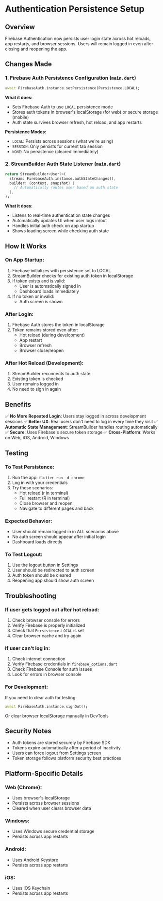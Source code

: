 # Authentication Persistence Setup

## Overview
Firebase Authentication now persists user login state across hot reloads, app restarts, and browser sessions. Users will remain logged in even after closing and reopening the app.

## Changes Made

### 1. **Firebase Auth Persistence Configuration** (`main.dart`)
```dart
await FirebaseAuth.instance.setPersistence(Persistence.LOCAL);
```

**What it does:**
- Sets Firebase Auth to use `LOCAL` persistence mode
- Stores auth tokens in browser's localStorage (for web) or secure storage (mobile)
- Auth state survives browser refresh, hot reload, and app restarts

**Persistence Modes:**
- `LOCAL`: Persists across sessions (what we're using)
- `SESSION`: Only persists for current tab session
- `NONE`: No persistence (cleared immediately)

### 2. **StreamBuilder Auth State Listener** (`main.dart`)
```dart
return StreamBuilder<User?>(
  stream: FirebaseAuth.instance.authStateChanges(),
  builder: (context, snapshot) {
    // Automatically routes user based on auth state
  },
);
```

**What it does:**
- Listens to real-time authentication state changes
- Automatically updates UI when user logs in/out
- Handles initial auth check on app startup
- Shows loading screen while checking auth state

## How It Works

### On App Startup:
1. Firebase initializes with persistence set to LOCAL
2. StreamBuilder checks for existing auth token in localStorage
3. If token exists and is valid:
   - User is automatically signed in
   - Dashboard loads immediately
4. If no token or invalid:
   - Auth screen is shown

### After Login:
1. Firebase Auth stores the token in localStorage
2. Token remains stored even after:
   - Hot reload (during development)
   - App restart
   - Browser refresh
   - Browser close/reopen

### After Hot Reload (Development):
1. StreamBuilder reconnects to auth state
2. Existing token is checked
3. User remains logged in
4. No need to sign in again

## Benefits

✅ **No More Repeated Login**: Users stay logged in across development sessions
✅ **Better UX**: Real users don't need to log in every time they visit
✅ **Automatic State Management**: StreamBuilder handles routing automatically
✅ **Secure**: Uses Firebase's secure token storage
✅ **Cross-Platform**: Works on Web, iOS, Android, Windows

## Testing

### To Test Persistence:
1. Run the app: `flutter run -d chrome`
2. Log in with your credentials
3. Try these scenarios:
   - Hot reload (r in terminal)
   - Full restart (R in terminal)
   - Close browser and reopen
   - Navigate to different pages and back

### Expected Behavior:
- User should remain logged in in ALL scenarios above
- No auth screen should appear after initial login
- Dashboard loads directly

### To Test Logout:
1. Use the logout button in Settings
2. User should be redirected to auth screen
3. Auth token should be cleared
4. Reopening app should show auth screen

## Troubleshooting

### If user gets logged out after hot reload:
1. Check browser console for errors
2. Verify Firebase is properly initialized
3. Check that `Persistence.LOCAL` is set
4. Clear browser cache and try again

### If user can't log in:
1. Check internet connection
2. Verify Firebase credentials in `firebase_options.dart`
3. Check Firebase Console for auth issues
4. Look for errors in browser console

### For Development:
If you need to clear auth for testing:
```dart
await FirebaseAuth.instance.signOut();
```
Or clear browser localStorage manually in DevTools

## Security Notes

- Auth tokens are stored securely by Firebase SDK
- Tokens expire automatically after a period of inactivity
- Users can force logout from Settings screen
- Token storage follows platform security best practices

## Platform-Specific Details

### Web (Chrome):
- Uses browser's localStorage
- Persists across browser sessions
- Cleared when user clears browser data

### Windows:
- Uses Windows secure credential storage
- Persists across app restarts

### Android:
- Uses Android Keystore
- Persists across app restarts

### iOS:
- Uses iOS Keychain
- Persists across app restarts
